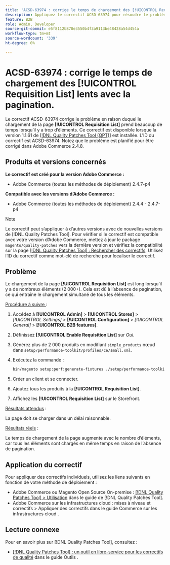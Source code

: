 ```yaml
---
title: 'ACSD-63974 : corrige le temps de chargement des [!UICONTROL Requisition List] lents avec la pagination.'
description: Appliquez le correctif ACSD-63974 pour résoudre le problème où le chargement de la page [!UICONTROL Requisition List] prend beaucoup de temps lorsqu’il y a trop d’éléments.
feature: B2B
role: Admin, Developer
source-git-commit: e5f8112b870e3550b4f3a9113be48428a54d454a
workflow-type: tm+mt
source-wordcount: '339'
ht-degree: 0%

---
```



# ACSD-63974 : corrige le temps de chargement des [!UICONTROL Requisition List] lents avec la pagination.

Le correctif ACSD-63974 corrige le problème en raison duquel le chargement de la page **[!UICONTROL Requisition List]** prend beaucoup de temps lorsqu’il y a trop d’éléments. Ce correctif est disponible lorsque la version 1.1.61 de [[!DNL Quality Patches Tool (QPT)]](/help/tools/quality-patches-tool/quality-patches-tool-to-self-serve-quality-patches.md) est installée. L’ID du correctif est ACSD-63974. Notez que le problème est planifié pour être corrigé dans Adobe Commerce 2.4.8.

## Produits et versions concernés

**Le correctif est créé pour la version Adobe Commerce :**

* Adobe Commerce (toutes les méthodes de déploiement) 2.4.7-p4

**Compatible avec les versions d’Adobe Commerce :**

* Adobe Commerce (toutes les méthodes de déploiement) 2.4.4 - 2.4.7-p4

>[!NOTE]
>
>Le correctif peut s’appliquer à d’autres versions avec de nouvelles versions de [!DNL Quality Patches Tool]. Pour vérifier si le correctif est compatible avec votre version d’Adobe Commerce, mettez à jour le package `magento/quality-patches` vers la dernière version et vérifiez la compatibilité sur la page [[!DNL Quality Patches Tool] : Rechercher des correctifs](https://experienceleague.adobe.com/tools/commerce-quality-patches/index.html?lang=fr). Utilisez l’ID du correctif comme mot-clé de recherche pour localiser le correctif.

## Problème

Le chargement de la page **[!UICONTROL Requisition List]** est long lorsqu’il y a de nombreux éléments (2 000+). Cela est dû à l’absence de pagination, ce qui entraîne le chargement simultané de tous les éléments.

<u>Procédure à suivre </u> :

1. Accédez à **[!UICONTROL Admin]** > **[!UICONTROL Stores]** > *[!UICONTROL Settings]* > **[!UICONTROL Configuration]** > *[!UICONTROL General]* > **[!UICONTROL B2B features]**.
1. Définissez **[!UICONTROL Enable Requisition List]** sur *Oui*.
1. Générez plus de 2 000 produits en modifiant `simple_products` nœud dans `setup/performance-toolkit/profiles/ce/small.xml`.
1. Exécutez la commande :

   ```bash
   bin/magento setup:perf:generate-fixtures ./setup/performance-toolkit/profiles/ce/small.xml
   ```

1. Créer un client et se connecter.
1. Ajoutez tous les produits à la **[!UICONTROL Requisition List]**.
1. Affichez les **[!UICONTROL Requisition List]** sur le Storefront.


<u>Résultats attendus</u> :

La page doit se charger dans un délai raisonnable.


<u>Résultats réels</u> :

Le temps de chargement de la page augmente avec le nombre d’éléments, car tous les éléments sont chargés en même temps en raison de l’absence de pagination.

## Application du correctif

Pour appliquer des correctifs individuels, utilisez les liens suivants en fonction de votre méthode de déploiement :

* Adobe Commerce ou Magento Open Source On-premise : [[!DNL Quality Patches Tool] > Utilisation](/help/tools/quality-patches-tool/usage.md) dans le guide de [!DNL Quality Patches Tool].
* Adobe Commerce sur les infrastructures cloud : mises à niveau et correctifs > Appliquer des correctifs dans le guide Commerce sur les infrastructures cloud .

## Lecture connexe

Pour en savoir plus sur [!DNL Quality Patches Tool], consultez :

* [[!DNL Quality Patches Tool] : un outil en libre-service pour les correctifs de qualité](/help/tools/quality-patches-tool/quality-patches-tool-to-self-serve-quality-patches.md) dans le guide Outils .
